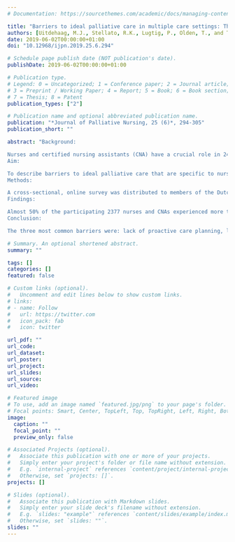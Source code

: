 ```yaml
---
# Documentation: https://sourcethemes.com/academic/docs/managing-content/

title: "Barriers to ideal palliative care in multiple care settings: The nurses' point of view"
authors: [Uitdehaag, M.J., Stellato, R.K., Lugtig, P., Olden, T., and Teunissen, S.C.]
date: 2019-06-02T00:00:00+01:00
doi: "10.12968/ijpn.2019.25.6.294"

# Schedule page publish date (NOT publication's date).
publishDate: 2019-06-02T00:00:00+01:00

# Publication type.
# Legend: 0 = Uncategorized; 1 = Conference paper; 2 = Journal article;
# 3 = Preprint / Working Paper; 4 = Report; 5 = Book; 6 = Book section;
# 7 = Thesis; 8 = Patent
publication_types: ["2"]

# Publication name and optional abbreviated publication name.
publication: "*Journal of Palliative Nursing, 25 (6)*, 294-305"
publication_short: ""

abstract: "Background:

Nurses and certified nursing assistants (CNA) have a crucial role in 24/7 continuity of palliative care for many vulnerable patients and families, however, their perspective has been largely omitted in reported barriers to palliative care.
Aim:

To describe barriers to ideal palliative care that are specific to nurses and CNAs working in all care settings.
Methods:

A cross-sectional, online survey was distributed to members of the Dutch Nurses' Association.
Findings:

Almost 50% of the participating 2377 nurses and CNAs experienced more than five barriers to ideal palliative care in their work situation; nurses and CNAs employed in regional hospitals, mental healthcare and nursing home settings encountered more barriers than those working in other settings.
Conclusion:

The three most common barriers were: lack of proactive care planning, lack of internal consultation possibilities and lack of assessment of care recipients' preferences and needs for a seamless transition to another setting."

# Summary. An optional shortened abstract.
summary: ""

tags: []
categories: []
featured: false

# Custom links (optional).
#   Uncomment and edit lines below to show custom links.
# links:
# - name: Follow
#   url: https://twitter.com
#   icon_pack: fab
#   icon: twitter

url_pdf: ""
url_code:
url_dataset:
url_poster:
url_project:
url_slides:
url_source:
url_video:

# Featured image
# To use, add an image named `featured.jpg/png` to your page's folder. 
# Focal points: Smart, Center, TopLeft, Top, TopRight, Left, Right, BottomLeft, Bottom, BottomRight.
image:
  caption: ""
  focal_point: ""
  preview_only: false

# Associated Projects (optional).
#   Associate this publication with one or more of your projects.
#   Simply enter your project's folder or file name without extension.
#   E.g. `internal-project` references `content/project/internal-project/index.md`.
#   Otherwise, set `projects: []`.
projects: []

# Slides (optional).
#   Associate this publication with Markdown slides.
#   Simply enter your slide deck's filename without extension.
#   E.g. `slides: "example"` references `content/slides/example/index.md`.
#   Otherwise, set `slides: ""`.
slides: ""
---
```

